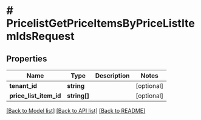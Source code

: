 # # PricelistGetPriceItemsByPriceListItemIdsRequest


## Properties 


Name | Type | Description | Notes
------------ | ------------- | ------------- | -------------
**tenant_id**| **string** |   | [optional]
**price_list_item_id**| **string[]** |   | [optional]


[[Back to Model list]](../../README.md#models) [[Back to API list]](../../README.md#endpoints) [[Back to README]](../../README.md)

